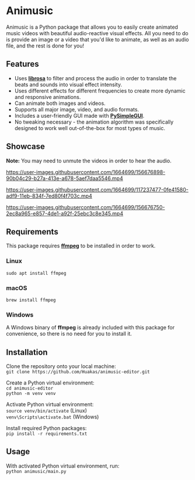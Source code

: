 # Animusic
Animusic is a Python package that allows you to easily create animated music videos with beautiful audio-reactive visual effects. All you need to do is provide an image or a video that you'd like to animate, as well as an audio file, and the rest is done for you!

## Features
* Uses [**librosa**](https://librosa.org/) to filter and process the audio in order to translate the beats and sounds into visual effect intensity.
* Uses different effects for different frequencies to create more dynamic and responsive animations.
* Can animate both images and videos.
* Supports all major image, video, and audio formats.
* Includes a user-friendly GUI made with [**PySimpleGUI**](https://github.com/PySimpleGUI/PySimpleGUI).
* No tweaking necessary - the animation algorithm was specifically designed to work well out-of-the-box for most types of music.

## Showcase
**Note:** You may need to unmute the videos in order to hear the audio.

https://user-images.githubusercontent.com/1664699/156676898-90b04c29-b27a-413e-a678-5aef7daa5546.mp4

https://user-images.githubusercontent.com/1664699/117237477-0fe41580-adf9-11eb-834f-7ed80f4f703c.mp4

https://user-images.githubusercontent.com/1664699/156676750-2ec8a965-e857-4de1-a92f-25ebc3c8e345.mp4

## Requirements
This package requires [**ffmpeg**](https://www.ffmpeg.org/) to be installed in order to work.

### Linux
```sudo apt install ffmpeg```

### macOS
```brew install ffmpeg```

### Windows
A Windows binary of **ffmpeg** is already included with this package for convenience, so there is no need for you to install it.

## Installation
Clone the repository onto your local machine:\
`git clone https://github.com/Huakas/animusic-editor.git`

Create a Python virtual environment:\
`cd animusic-editor`\
`python -m venv venv`

Activate Python virtual environment:\
`source venv/bin/activate` (Linux)\
`venv\Scripts\activate.bat` (Windows)

Install required Python packages:\
`pip install -r requirements.txt`

## Usage
With activated Python virtual environment, run:\
`python animusic/main.py`
